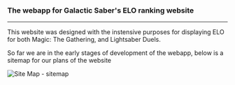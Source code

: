 ### The webapp for Galactic Saber's ELO ranking website
-------
This website was designed with the instensive purposes for displaying ELO for both Magic: The Gathering, and Lightsaber Duels.

So far we are in the early stages of development of the webapp, below is a sitemap for our plans of the website

![Site Map - sitemap](https://user-images.githubusercontent.com/61752127/159924154-913b28ba-9aa4-4cd0-9056-8b1a284dbd75.png)
